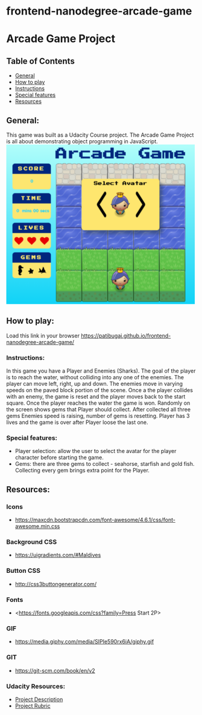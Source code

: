frontend-nanodegree-arcade-game
===============================

# Arcade Game Project

## Table of Contents

* [General](#general)
* [How to play](#how-to-play)
* [Instructions](#instructions)
* [Special features](#special-features)
* [Resources](#resources)

## General:

This game was built as a Udacity Course project. The Arcade Game Project is all about demonstrating object programming in JavaScript.
![Game Screen](images/screen.png "screen")

## How to play:

Load this link in your browser https://patibugaj.github.io/frontend-nanodegree-arcade-game/

### Instructions:

In this game you have a Player and Enemies (Sharks). The goal of the player is to reach the water, without colliding into any one of the enemies. The player can move left, right, up and down. The enemies move in varying speeds on the paved block portion of the scene. Once a the player collides with an enemy, the game is reset and the player moves back to the start square. Once the player reaches the water the game is won.
Randomly on the screen shows gems that Player should collect. After collected all three gems Enemies speed is raising, number of gems is resetting.
Player has 3 lives and the game is over after Player loose the last one.

### Special features:

- Player selection: allow the user to select the avatar for the player character before starting the game.
- Gems: there are three gems to collect - seahorse, starfish and gold fish. Collecting every gem brings extra point for the Player.

## Resources:

### Icons

- <https://maxcdn.bootstrapcdn.com/font-awesome/4.6.1/css/font-awesome.min.css>

### Background CSS

- <https://uigradients.com/#Maldives>

### Button CSS

- <http://css3buttongenerator.com/>

### Fonts

- <https://fonts.googleapis.com/css?family=Press Start 2P>

### GIF

- <https://media.giphy.com/media/SIPIe590rx6iA/giphy.gif>

### GIT

- <https://git-scm.com/book/en/v2>

### Udacity Resources:

- [Project Description](https://docs.google.com/document/d/1v01aScPjSWCCWQLIpFqvg3-vXLH2e8_SZQKC8jNO0Dc/pub?embedded=true)
- [Project Rubric](https://review.udacity.com/#!/projects/2696458597/rubric)
